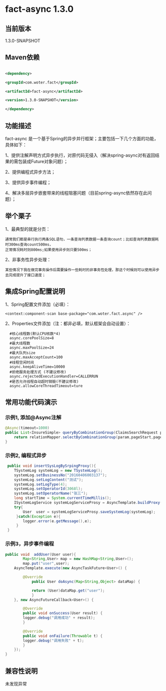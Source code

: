 # **fact-async 1.3.0**

## **当前版本**

1.3.0-SNAPSHOT

## **Maven依赖**

```xml

<dependency>

<groupId>com.woter.fact</groupId>

<artifactId>fact-async</artifactId>

<version>1.3.0-SNAPSHOT</version>

</dependency>

```

## **功能描述**

fact-async 是一个基于Spring的异步并行框架；主要包括一下几个方面的功能，具体如下：

1、提供注解声明方式异步执行，对原代码无侵入（解决spring-async对有返回结果的需包装成Future对象问题）；

2、提供编程式异步方法；

3、提供异步事件编程；

4、解决多层异步嵌套带来的线程阻塞问题（目前spring-async依然存在此问题）；


## **举个栗子**

1、最典型的就是分页：

	通常我们都是串行执行两条SQL语句，一条查询列表数据一条查询count；比如查询列表数据耗时300ms查询count500ms，
	正常情况耗时则800ms;如果使用异步则只要500ms；

2、非事务性异步处理：

	某些情况下我在做完事务操作后需要操作一些耗时的非事务性处理，那这个时候则可以使用异步去完成提升了接口速度；


## **集成Spring配置说明**
1、Spring配置文件添加（必填）：

```<context:component-scan base-package="com.woter.fact.async" />```

2、Properties文件添加（注：都非必填，默认框架会自动设置）：
```
  #核心线程数(默认CPU核数*4)
  async.corePoolSize=8
  #最大线程数
  async.maxPoolSize=24
  #最大队列size
  async.maxAcceptCount=100
  #线程空闲时间
  async.keepAliveTime=10000
  #拒绝服务处理方式 (不建议修改)
  async.rejectedExecutionHandler=CALLERRUN
  #是否允许线程自动超时销毁(不建议修改)
  async.allowCoreThreadTimeout=ture
```
## **常用功能代码演示**

### **示例1, 添加@Async注解**
```java
@Async(timeout=1000)
public List<InsureSimple> queryByCombinationGroup(ClaimsSearchRequest param, int pageNum, int pageSize) {
	return relationMapper.selectByCombinationGroup(param,pageStart,pageSize);
}
```

### **示例2, 编程式异步**
```java
 public void insertSysLogBySrpingProxy(){
	TSystemLog systemLog = new TSystemLog();
	systemLog.setBusinessNo("20160406003137");
	systemLog.setLogContent("测试");
	systemLog.setLogType(4);
	systemLog.setOperatorId(3068l);
	systemLog.setOperatorName("张三");
	long startTime = System.currentTimeMillis();
	ISystemLogService systemLogServiceProsy = AsyncTemplate.buildProxy(systemLogService,1080);
	try{
	    User  user = systemLogServiceProsy.saveSystemLog(systemLog);
     }catch(Exception e){
	    logger.error(e.getMessage(),e);
     }
 }
```

### **示例3，异步事件编程**
```java
public void  addUser(User user){
        Map<String,User> map = new HashMap<String,User>();
        map.put("user",user);
	AsyncTemplate.execute(new AsyncTaskFuture<User>() {

	    @Override
            public User doAsync(Map<String,Object> dataMap) {

	        return (User)dataMap.get("user");
            }
	}, new AsyncFutureCallback<User>() {

	    @Override
	    public void onSuccess(User result) {
		logger.debug("调用成功" + result);
	    }

	    @Override
	    public void onFailure(Throwable t) {
		logger.debug("调用失败" + t);
	    }
	});
}
```

## **兼容性说明**

未发现异常
